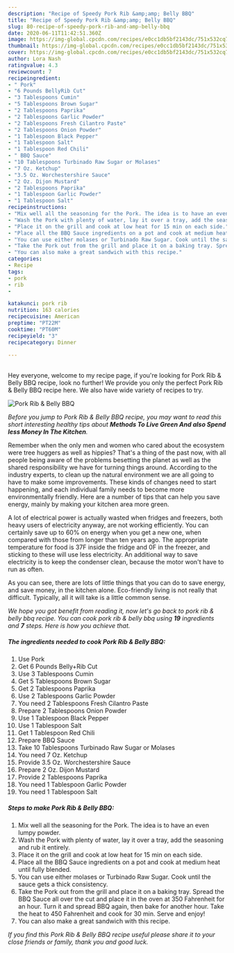 ```yaml
---
description: "Recipe of Speedy Pork Rib &amp;amp; Belly BBQ"
title: "Recipe of Speedy Pork Rib &amp;amp; Belly BBQ"
slug: 80-recipe-of-speedy-pork-rib-and-amp-belly-bbq
date: 2020-06-11T11:42:51.360Z
image: https://img-global.cpcdn.com/recipes/e0cc1db5bf2143dc/751x532cq70/pork-rib-belly-bbq-recipe-main-photo.jpg
thumbnail: https://img-global.cpcdn.com/recipes/e0cc1db5bf2143dc/751x532cq70/pork-rib-belly-bbq-recipe-main-photo.jpg
cover: https://img-global.cpcdn.com/recipes/e0cc1db5bf2143dc/751x532cq70/pork-rib-belly-bbq-recipe-main-photo.jpg
author: Lora Nash
ratingvalue: 4.3
reviewcount: 7
recipeingredient:
- " Pork"
- "6 Pounds BellyRib Cut"
- "3 Tablespoons Cumin"
- "5 Tablespoons Brown Sugar"
- "2 Tablespoons Paprika"
- "2 Tablespoons Garlic Powder"
- "2 Tablespoons Fresh Cilantro Paste"
- "2 Tablespoons Onion Powder"
- "1 Tablespoon Black Pepper"
- "1 Tablespoon Salt"
- "1 Tablespoon Red Chili"
- " BBQ Sauce"
- "10 Tablespoons Turbinado Raw Sugar or Molases"
- "7 Oz. Ketchup"
- "3.5 Oz. Worchestershire Sauce"
- "2 Oz. Dijon Mustard"
- "2 Tablespoons Paprika"
- "1 Tablespoon Garlic Powder"
- "1 Tablespoon Salt"
recipeinstructions:
- "Mix well all the seasoning for the Pork. The idea is to have an even lumpy powder."
- "Wash the Pork with plenty of water, lay it over a tray, add the seasoning and rub it entirely."
- "Place it on the grill and cook at low heat for 15 min on each side."
- "Place all the BBQ Sauce ingredients on a pot and cook at medium heat until fully blended."
- "You can use either molases or Turbinado Raw Sugar. Cook until the sauce gets a thick consistency."
- "Take the Pork out from the grill and place it on a baking tray. Spread the BBQ Sauce all over the cut and place it in the oven at 350 Fahrenheit for an hour. Turn it and spread BBQ again, then bake for another hour. Take the heat to 450 Fahrenheit and cook for 30 min. Serve and enjoy!"
- "You can also make a great sandwich with this recipe."
categories:
- Recipe
tags:
- pork
- rib
- 

katakunci: pork rib  
nutrition: 163 calories
recipecuisine: American
preptime: "PT22M"
cooktime: "PT60M"
recipeyield: "3"
recipecategory: Dinner

---
```

<br>
Hey everyone, welcome to my recipe page, if you're looking for Pork Rib &amp; Belly BBQ recipe, look no further! We provide you only the perfect Pork Rib &amp; Belly BBQ recipe here. We also have wide variety of recipes to try.
<br>


![Pork Rib &amp; Belly BBQ](https://img-global.cpcdn.com/recipes/e0cc1db5bf2143dc/751x532cq70/pork-rib-belly-bbq-recipe-main-photo.jpg)

<i>Before you jump to Pork Rib &amp; Belly BBQ recipe, you may want to read this short interesting healthy tips about 
<strong>Methods To Live Green And also Spend less Money In The Kitchen</strong>.</i>
</br>

Remember when the only men and women who cared about the ecosystem were tree huggers as well as hippies? That's a thing of the past now, with all people being aware of the problems besetting the planet as well as the shared responsibility we have for turning things around. According to the industry experts, to clean up the natural environment we are all going to have to make some improvements. These kinds of changes need to start happening, and each individual family needs to become more environmentally friendly. Here are a number of tips that can help you save energy, mainly by making your kitchen area more green.

A lot of electrical power is actually wasted when fridges and freezers, both heavy users of electricity anyway, are not working efficiently. You can certainly save up to 60% on energy when you get a new one, when compared with those from longer than ten years ago. The appropriate temperature for food is 37F inside the fridge and 0F in the freezer, and sticking to these will use less electricity. An additional way to save electricity is to keep the condenser clean, because the motor won't have to run as often.

As you can see, there are lots of little things that you can do to save energy, and save money, in the kitchen alone. Eco-friendly living is not really that difficult. Typically, all it will take is a little common sense.


<i>We hope you got benefit from reading it, now let's go back to pork rib &amp; belly bbq recipe. You can cook pork rib &amp; belly bbq using <strong>19</strong> ingredients and <strong>7</strong> steps. Here is how you achieve that.
</i>

##### The ingredients needed to cook Pork Rib &amp; Belly BBQ:

1. Use  Pork
1. Get 6 Pounds Belly+Rib Cut
1. Use 3 Tablespoons Cumin
1. Get 5 Tablespoons Brown Sugar
1. Get 2 Tablespoons Paprika
1. Use 2 Tablespoons Garlic Powder
1. You need 2 Tablespoons Fresh Cilantro Paste
1. Prepare 2 Tablespoons Onion Powder
1. Use 1 Tablespoon Black Pepper
1. Use 1 Tablespoon Salt
1. Get 1 Tablespoon Red Chili
1. Prepare  BBQ Sauce
1. Take 10 Tablespoons Turbinado Raw Sugar or Molases
1. You need 7 Oz. Ketchup
1. Provide 3.5 Oz. Worchestershire Sauce
1. Prepare 2 Oz. Dijon Mustard
1. Provide 2 Tablespoons Paprika
1. You need 1 Tablespoon Garlic Powder
1. You need 1 Tablespoon Salt


##### Steps to make Pork Rib &amp; Belly BBQ:

1. Mix well all the seasoning for the Pork. The idea is to have an even lumpy powder.
1. Wash the Pork with plenty of water, lay it over a tray, add the seasoning and rub it entirely.
1. Place it on the grill and cook at low heat for 15 min on each side.
1. Place all the BBQ Sauce ingredients on a pot and cook at medium heat until fully blended.
1. You can use either molases or Turbinado Raw Sugar. Cook until the sauce gets a thick consistency.
1. Take the Pork out from the grill and place it on a baking tray. Spread the BBQ Sauce all over the cut and place it in the oven at 350 Fahrenheit for an hour. Turn it and spread BBQ again, then bake for another hour. Take the heat to 450 Fahrenheit and cook for 30 min. Serve and enjoy!
1. You can also make a great sandwich with this recipe.


<i>If you find this Pork Rib &amp; Belly BBQ recipe useful please share it to your close friends or family, thank you and good luck.</i>
